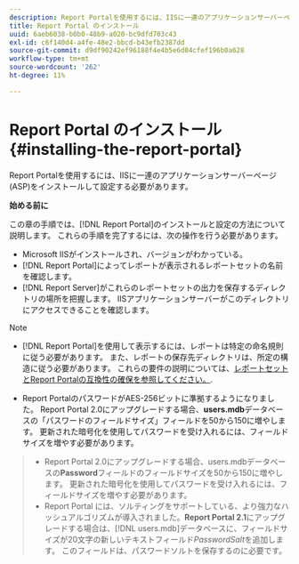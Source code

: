 ```yaml
---
description: Report Portalを使用するには、IISに一連のアプリケーションサーバーページ(ASP)をインストールして設定する必要があります。
title: Report Portal のインストール
uuid: 6aeb6038-b0b0-48b9-a020-bc9dfd703c43
exl-id: c6f140d4-a4fe-48e2-bbcd-b43efb2387dd
source-git-commit: d9df90242ef96188f4e4b5e6d04cfef196b0a628
workflow-type: tm+mt
source-wordcount: '262'
ht-degree: 11%

---
```


# Report Portal のインストール{#installing-the-report-portal}

Report Portalを使用するには、IISに一連のアプリケーションサーバーページ(ASP)をインストールして設定する必要があります。

**始める前に**

この章の手順では、[!DNL Report Portal]のインストールと設定の方法について説明します。 これらの手順を完了するには、次の操作を行う必要があります。

* Microsoft IISがインストールされ、バージョンがわかっている。
* [!DNL Report Portal]によってレポートが表示されるレポートセットの名前を確認します。
* [!DNL Report Server]がこれらのレポートセットの出力を保存するディレクトリの場所を把握します。 IISアプリケーションサーバーがこのディレクトリにアクセスできることを確認します。

>[!NOTE]
>
>* [!DNL Report Portal]を使用して表示するには、レポートは特定の命名規則に従う必要があります。 また、レポートの保存先ディレクトリは、所定の構造に従う必要があります。 これらの要件の説明については、[レポートセットとReport Portalの互換性の確保を参照してください。](../../../home/c-rpt-oview/c-install-rpt-port/c-rpt-port-user-inter.md#section-2b141e5d198a4bbea455699126c24706).
   >
   >
* Report PortalのパスワードがAES-256ビットに準拠するようになりました。 Report Portal 2.0にアップグレードする場合、**users.mdb**&#x200B;データベースの「パスワードのフィールドサイズ」フィールドを50から150に増やします。 更新された暗号化を使用してパスワードを受け入れるには、フィールドサイズを増やす必要があります。
>* Report Portal 2.0にアップグレードする場合、users.mdbデータベースの&#x200B;**Password**&#x200B;フィールドのフィールドサイズを50から150に増やします。 更新された暗号化を使用してパスワードを受け入れるには、フィールドサイズを増やす必要があります。
>* Report Portal には、ソルティングをサポートしている、より強力なハッシュアルゴリズムが導入されました。**Report Portal 2.1**&#x200B;にアップグレードする場合は、[!DNL users.mdb]データベースに、フィールドサイズが20文字の新しいテキストフィールド&#x200B;*PasswordSalt*&#x200B;を追加します。 このフィールドは、パスワードソルトを保存するのに必要です。

>


